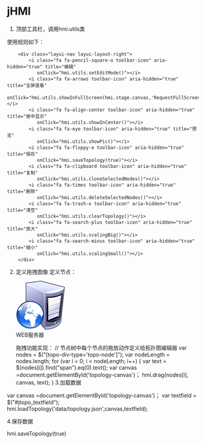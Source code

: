 # jHMI
1. 顶部工具栏，调用hmi.utils类

使用规则如下：

        <div class="layui-nav layui-layout-right">
            <i class="fa fa-pencil-square-o toolbar-icon" aria-hidden="true" title="编辑"
               onClick="hmi.utils.setEditMode()"></i>
            <i class="fa fa-arrows toolbar-icon" aria-hidden="true" title="全屏查看"
               onClick="hmi.utils.showInFullScreen(hmi.stage.canvas,'RequestFullScreen')"></i>
            <i class="fa fa-align-center toolbar-icon" aria-hidden="true" title="居中显示"
               onClick="hmi.utils.showInCenter()"></i>
            <i class="fa fa-eye toolbar-icon" aria-hidden="true" title="预览"
               onClick="hmi.utils.showPic()"></i>
            <i class="fa fa-floppy-o toolbar-icon" aria-hidden="true" title="保存"
               onClick="hmi.saveTopology(true)"></i>
            <i class="fa fa-clipboard toolbar-icon" aria-hidden="true" title="复制"
               onClick="hmi.utils.cloneSelectedNodes()"></i>
            <i class="fa fa-times toolbar-icon" aria-hidden="true" title="删除"
               onClick="hmi.utils.deleteSelectedNodes()"></i>
            <i class="fa fa-trash-o toolbar-icon" aria-hidden="true" title="清空"
               onClick="hmi.utils.clearTopology()"></i>
            <i class="fa fa-search-plus toolbar-icon" aria-hidden="true" title="放大"
               onClick="hmi.utils.scalingBig()"></i>
            <i class="fa fa-search-minus toolbar-icon" aria-hidden="true" title="缩小"
               onClick="hmi.utils.scalingSmall()"></i>
        </div>
2. 定义拖拽图像
    定义节点：
    
    <td width="100%" align="center">
         <div topo-div-type="topo-node" topo-nodetype="SERVER" draggable="true"
              title="WEB服务器">
             <img class="node-icon-style"
                  src="static/jtopo/img/icon_web_server.png"/>
             <br><span>WEB服务器</span>
         </div>
     </td>

     拖拽功能实现：
        // 节点树中每个节点的拖放动作定义给拓扑图编辑器
        var nodes = $("[topo-div-type='topo-node']");
        var nodeLength = nodes.length;
        for (var i = 0; i < nodeLength; i++) {
            var text = $(nodes[i]).find("span").eq(0).text();
            var canvas =document.getElementById('topology-canvas')；
            hmi.drag(nodes[i], canvas, text);
        }
 3.加载数据
 
 var canvas =document.getElementById('topology-canvas')；
  var textfield = $("#jtopo_textfield"); 
  hmi.loadTopology('data/topology.json',canvas,textfield);   


4.保存数据

hmi.saveTopology(true) 